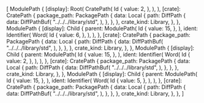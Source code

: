 [
    ModulePath {
        [display]: Root(
            CratePath(
                Id {
                    value: 2,
                },
            ),
        ),
        [crate]: CratePath {
            package_path: PackagePath {
                data: Local {
                    path: DiffPath {
                        data: DiffPathBuf(
                            "../../../library/std",
                        ),
                    },
                },
            },
            crate_kind: Library,
        },
    },
    ModulePath {
        [display]: Child {
            parent: ModulePath(
                Id {
                    value: 15,
                },
            ),
            ident: Identifier(
                Word(
                    Id {
                        value: 6,
                    },
                ),
            ),
        },
        [crate]: CratePath {
            package_path: PackagePath {
                data: Local {
                    path: DiffPath {
                        data: DiffPathBuf(
                            "../../../library/std",
                        ),
                    },
                },
            },
            crate_kind: Library,
        },
    },
    ModulePath {
        [display]: Child {
            parent: ModulePath(
                Id {
                    value: 15,
                },
            ),
            ident: Identifier(
                Word(
                    Id {
                        value: 2,
                    },
                ),
            ),
        },
        [crate]: CratePath {
            package_path: PackagePath {
                data: Local {
                    path: DiffPath {
                        data: DiffPathBuf(
                            "../../../library/std",
                        ),
                    },
                },
            },
            crate_kind: Library,
        },
    },
    ModulePath {
        [display]: Child {
            parent: ModulePath(
                Id {
                    value: 15,
                },
            ),
            ident: Identifier(
                Word(
                    Id {
                        value: 5,
                    },
                ),
            ),
        },
        [crate]: CratePath {
            package_path: PackagePath {
                data: Local {
                    path: DiffPath {
                        data: DiffPathBuf(
                            "../../../library/std",
                        ),
                    },
                },
            },
            crate_kind: Library,
        },
    },
]